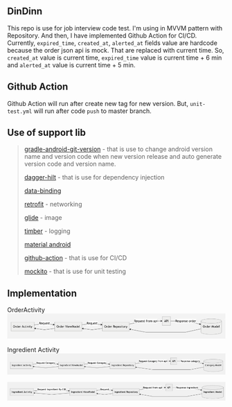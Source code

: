 ## DinDinn

This repo is use for job interview code test. I'm using in MVVM pattern with Repository. And then, I have implemented Github Action for CI/CD. Currently, `expired_time`, `created_at`, `alerted_at` fields value are hardcode because the order json api is mock. That are replaced with current time. So, `created_at` value is current time, `expired_time` value is current time + 6 min and `alerted_at` value is current time + 5 min.

Github Action
--
Github Action will run after create new tag for new version. But, `unit-test.yml` will run after code `push` to master branch. 

Use of support lib
-
 > [gradle-android-git-version](https://github.com/gladed/gradle-android-git-version) - that is use to change android version name and version code when new version release and auto generate version code and version name.
 > 
 > [dagger-hilt](https://dagger.dev/hilt/) - that is use for dependency injection
 > 
 > [data-binding](https://developer.android.com/topic/libraries/data-binding)
 > 
 > [retrofit](https://github.com/square/retrofit) - networking
 > 
 > [glide](https://github.com/bumptech/glide) - image
 > 
 > [timber](https://github.com/JakeWharton/timber) - logging
 > 
 > [material android](https://github.com/material-components/material-components-android)
 >
 > [github-action](https://github.com/features/actions) - that is use for CI/CD
 >
 > [mockito](https://site.mockito.org/) - that is use for unit testing

Implementation
-
  OrderActivity
  ![OrderRequest](images/order-activity.png)
  
  Ingredient Activity
  ![CategoryRequest](images/ingredient-category.png)
  
  ![IngredientRequestByCategoryID](images/ingredient-activity.png)
  